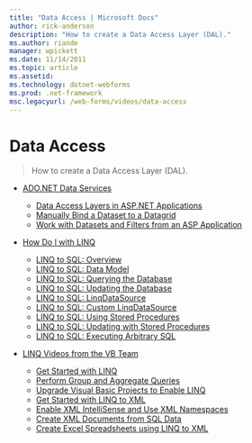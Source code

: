 ```yaml
---
title: "Data Access | Microsoft Docs"
author: rick-anderson
description: "How to create a Data Access Layer (DAL)."
ms.author: riande
manager: wpickett
ms.date: 11/14/2011
ms.topic: article
ms.assetid: 
ms.technology: dotnet-webforms
ms.prod: .net-framework
msc.legacyurl: /web-forms/videos/data-access
---
```

Data Access
====================
> How to create a Data Access Layer (DAL).


- [ADO.NET Data Services](adonet-data-services/index.md)

    - [Data Access Layers in ASP.NET Applications](adonet-data-services/data-access-layers-in-aspnet-applications.md)
    - [Manually Bind a Dataset to a Datagrid](adonet-data-services/how-to-manually-bind-a-dataset-to-a-datagrid.md)
    - [Work with Datasets and Filters from an ASP Application](adonet-data-services/how-to-work-with-datasets-and-filters-from-an-asp-application.md)
- [How Do I with LINQ](how-do-i-with-linq/index.md)

    - [LINQ to SQL: Overview](how-do-i-with-linq/how-do-i-linq-to-sql-overview.md)
    - [LINQ to SQL: Data Model](how-do-i-with-linq/how-do-i-linq-to-sql-data-model.md)
    - [LINQ to SQL: Querying the Database](how-do-i-with-linq/how-do-i-linq-to-sql-querying-the-database.md)
    - [LINQ to SQL: Updating the Database](how-do-i-with-linq/how-do-i-linq-to-sql-updating-the-database.md)
    - [LINQ to SQL: LinqDataSource](how-do-i-with-linq/how-do-i-linq-to-sql-linqdatasource.md)
    - [LINQ to SQL: Custom LinqDataSource](how-do-i-with-linq/how-do-i-linq-to-sql-custom-linqdatasource.md)
    - [LINQ to SQL: Using Stored Procedures](how-do-i-with-linq/how-do-i-linq-to-sql-using-stored-procedures.md)
    - [LINQ to SQL: Updating with Stored Procedures](how-do-i-with-linq/how-do-i-linq-to-sql-updating-with-stored-procedures.md)
    - [LINQ to SQL: Executing Arbitrary SQL](how-do-i-with-linq/how-do-i-linq-to-sql-executing-arbitrary-sql.md)
- [LINQ Videos from the VB Team](linq-videos-from-the-vb-team/index.md)

    - [Get Started with LINQ](linq-videos-from-the-vb-team/how-do-i-get-started-with-linq.md)
    - [Perform Group and Aggregate Queries](linq-videos-from-the-vb-team/how-do-i-perform-group-and-aggregate-queries.md)
    - [Upgrade Visual Basic Projects to Enable LINQ](linq-videos-from-the-vb-team/how-do-i-upgrade-visual-basic-projects-to-enable-linq.md)
    - [Get Started with LINQ to XML](linq-videos-from-the-vb-team/how-do-i-get-started-with-linq-to-xml.md)
    - [Enable XML IntelliSense and Use XML Namespaces](linq-videos-from-the-vb-team/how-do-i-enable-xml-intellisense-and-use-xml-namespaces.md)
    - [Create XML Documents from SQL Data](linq-videos-from-the-vb-team/how-do-i-create-xml-documents-from-sql-data.md)
    - [Create Excel Spreadsheets using LINQ to XML](linq-videos-from-the-vb-team/how-do-i-create-excel-spreadsheets-using-linq-to-xml.md)